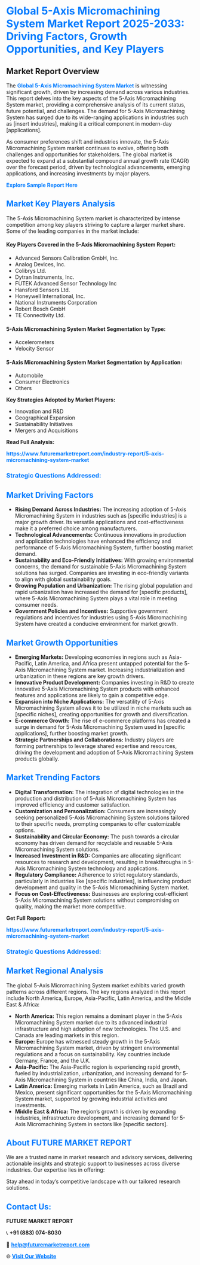 <h1 style="color: #007BFF;">Global 5-Axis Micromachining System Market Report 2025-2033: Driving Factors, Growth Opportunities, and Key Players</h1>

<section id="overview">
<h2>Market Report Overview</h2>
<p>The <a href="https://www.futuremarketreport.com/industry-report/5-axis-micromachining-system-market" style="color: #007BFF; text-decoration: none;"><strong>Global 5-Axis Micromachining System Market</strong></a> is witnessing significant growth, driven by increasing demand across various industries. This report delves into the key aspects of the 5-Axis Micromachining System market, providing a comprehensive analysis of its current status, future potential, and challenges. The demand for 5-Axis Micromachining System has surged due to its wide-ranging applications in industries such as [insert industries], making it a critical component in modern-day [applications].</p>
<p>As consumer preferences shift and industries innovate, the 5-Axis Micromachining System market continues to evolve, offering both challenges and opportunities for stakeholders. The global market is expected to expand at a substantial compound annual growth rate (CAGR) over the forecast period, driven by technological advancements, emerging applications, and increasing investments by major players.</p>
</section>

<section id="overview">
<p><a href="https://www.futuremarketreport.com/request-sample/reportId=31769" style="color: #007BFF; text-decoration: none;"><strong>Explore Sample Report Here</strong></a></p>
</section>

<section id="key-players">
<h2 style="color: #007BFF;">Market Key Players Analysis</h2>
<p>The 5-Axis Micromachining System market is characterized by intense competition among key players striving to capture a larger market share. Some of the leading companies in the market include:</p>
<h4>Key Players Covered in the 5-Axis Micromachining System Report:</h4>
<ul><li>Advanced Sensors Calibration GmbH, Inc.</li><li>Analog Devices, Inc.</li><li>Colibrys Ltd.</li><li>Dytran Instruments, Inc.</li><li>FUTEK Advanced Sensor Technology Inc</li><li>Hansford Sensors Ltd.</li><li>Honeywell International, Inc.</li><li>National Instruments Corporation</li><li>Robert Bosch GmbH</li><li>TE Connectivity Ltd.</li></ul>
<h4>5-Axis Micromachining System Market Segmentation by Type:</h4>
<ul><li>Accelerometers</li><li>Velocity Sensor</li></ul>

<h4>5-Axis Micromachining System Market Segmentation by Application:</h4>
<ul><li>Automobile</li><li>Consumer Electronics</li><li>Others</li></ul>
<p><strong>Key Strategies Adopted by Market Players:</strong></p>
<ul>
<li>Innovation and R&D</li>
<li>Geographical Expansion</li>
<li>Sustainability Initiatives</li>
<li>Mergers and Acquisitions</li>
</ul>
</section>

<section>
<p><strong>Read Full Analysis: </strong></p><a href="https://www.futuremarketreport.com/industry-report/5-axis-micromachining-system-market" style="color: #007BFF; text-decoration: none;"><strong>https://www.futuremarketreport.com/industry-report/5-axis-micromachining-system-market</strong></a>
<h3 style="color: #007BFF;">Strategic Questions Addressed:</h3>
</section>

<section id="driving-factors">
<h2 style="color: #007BFF;">Market Driving Factors</h2>
<ul>
<li><strong>Rising Demand Across Industries:</strong> The increasing adoption of 5-Axis Micromachining System in industries such as [specific industries] is a major growth driver. Its versatile applications and cost-effectiveness make it a preferred choice among manufacturers.</li>
<li><strong>Technological Advancements:</strong> Continuous innovations in production and application technologies have enhanced the efficiency and performance of 5-Axis Micromachining System, further boosting market demand.</li>
<li><strong>Sustainability and Eco-Friendly Initiatives:</strong> With growing environmental concerns, the demand for sustainable 5-Axis Micromachining System solutions has surged. Companies are investing in eco-friendly variants to align with global sustainability goals.</li>
<li><strong>Growing Population and Urbanization:</strong> The rising global population and rapid urbanization have increased the demand for [specific products], where 5-Axis Micromachining System plays a vital role in meeting consumer needs.</li>
<li><strong>Government Policies and Incentives:</strong> Supportive government regulations and incentives for industries using 5-Axis Micromachining System have created a conducive environment for market growth.</li>
</ul>
</section>

<section id="growth-opportunities">
<h2 style="color: #007BFF;">Market Growth Opportunities</h2>
<ul>
<li><strong>Emerging Markets:</strong> Developing economies in regions such as Asia-Pacific, Latin America, and Africa present untapped potential for the 5-Axis Micromachining System market. Increasing industrialization and urbanization in these regions are key growth drivers.</li>
<li><strong>Innovative Product Development:</strong> Companies investing in R&D to create innovative 5-Axis Micromachining System products with enhanced features and applications are likely to gain a competitive edge.</li>
<li><strong>Expansion into Niche Applications:</strong> The versatility of 5-Axis Micromachining System allows it to be utilized in niche markets such as [specific niches], creating opportunities for growth and diversification.</li>
<li><strong>E-commerce Growth:</strong> The rise of e-commerce platforms has created a surge in demand for 5-Axis Micromachining System used in [specific applications], further boosting market growth.</li>
<li><strong>Strategic Partnerships and Collaborations:</strong> Industry players are forming partnerships to leverage shared expertise and resources, driving the development and adoption of 5-Axis Micromachining System products globally.</li>
</ul>
</section>

<section id="trending-factors">
<h2 style="color: #007BFF;">Market Trending Factors</h2>
<ul>
<li><strong>Digital Transformation:</strong> The integration of digital technologies in the production and distribution of 5-Axis Micromachining System has improved efficiency and customer satisfaction.</li>
<li><strong>Customization and Personalization:</strong> Consumers are increasingly seeking personalized 5-Axis Micromachining System solutions tailored to their specific needs, prompting companies to offer customizable options.</li>
<li><strong>Sustainability and Circular Economy:</strong> The push towards a circular economy has driven demand for recyclable and reusable 5-Axis Micromachining System solutions.</li>
<li><strong>Increased Investment in R&D:</strong> Companies are allocating significant resources to research and development, resulting in breakthroughs in 5-Axis Micromachining System technology and applications.</li>
<li><strong>Regulatory Compliance:</strong> Adherence to strict regulatory standards, particularly in industries like [specific industries], is influencing product development and quality in the 5-Axis Micromachining System market.</li>
<li><strong>Focus on Cost-Effectiveness:</strong> Businesses are exploring cost-efficient 5-Axis Micromachining System solutions without compromising on quality, making the market more competitive.</li>
</ul>
</section>

<section>
<p><strong>Get Full Report: </strong></p><a href="https://www.futuremarketreport.com/industry-report/5-axis-micromachining-system-market" style="color: #007BFF; text-decoration: none;"><strong>https://www.futuremarketreport.com/industry-report/5-axis-micromachining-system-market</strong></a>
<h3 style="color: #007BFF;">Strategic Questions Addressed:</h3>
</section>


<section id="regional-analysis">
<h2 style="color: #007BFF;">Market Regional Analysis</h2>
<p>The global 5-Axis Micromachining System market exhibits varied growth patterns across different regions. The key regions analyzed in this report include North America, Europe, Asia-Pacific, Latin America, and the Middle East & Africa:</p>
<ul>
<li><strong>North America:</strong> This region remains a dominant player in the 5-Axis Micromachining System market due to its advanced industrial infrastructure and high adoption of new technologies. The U.S. and Canada are leading markets in this region.</li>
<li><strong>Europe:</strong> Europe has witnessed steady growth in the 5-Axis Micromachining System market, driven by stringent environmental regulations and a focus on sustainability. Key countries include Germany, France, and the U.K.</li>
<li><strong>Asia-Pacific:</strong> The Asia-Pacific region is experiencing rapid growth, fueled by industrialization, urbanization, and increasing demand for 5-Axis Micromachining System in countries like China, India, and Japan.</li>
<li><strong>Latin America:</strong> Emerging markets in Latin America, such as Brazil and Mexico, present significant opportunities for the 5-Axis Micromachining System market, supported by growing industrial activities and investments.</li>
<li><strong>Middle East & Africa:</strong> The region’s growth is driven by expanding industries, infrastructure development, and increasing demand for 5-Axis Micromachining System in sectors like [specific sectors].</li>
</ul>
</section>

<footer>
<h2 style="color: #007BFF;">About FUTURE MARKET REPORT</h2>
<p>We are a trusted name in market research and advisory services, delivering actionable insights and strategic support to businesses across diverse industries. Our expertise lies in offering:</p>

<p>Stay ahead in today’s competitive landscape with our tailored research solutions.</p>

<h2 style="color: #007BFF;">Contact Us:</h2>
<p><strong>FUTURE MARKET REPORT</strong></p>
<p>📞 <strong>+91 (883) 074-8030</strong></p>
<p>📧 <strong><a href="mailto:help@futuremarketreport.com" style="color: #007BFF;">help@futuremarketreport.com</a></strong></p>
<p>🌐 <strong><a href="https://www.futuremarketreport.com/" style="color: #007BFF;">Visit Our Website</a></strong></p>
</footer>